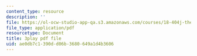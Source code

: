 ```yaml
---
content_type: resource
description: ''
file: https://ol-ocw-studio-app-qa.s3.amazonaws.com/courses/18-404j-theory-of-computation-fall-2020/ae0db7c1390dd06b3680649a1d4b3606_7J1HD9rqEB4.pdf
file_type: application/pdf
resourcetype: Document
title: 3play pdf file
uid: ae0db7c1-390d-d06b-3680-649a1d4b3606
---
```


